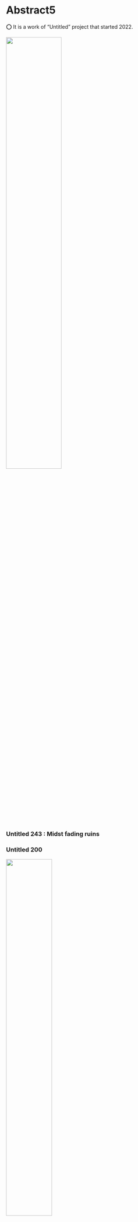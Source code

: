 # Abstract5

⭕ It is a work of “Untitled” project that started 2022.




 <img src="https://github.com/leeseomin/Abstract5/blob/main/art/243.png" width="55%">    

 ### Untitled 243 : Midst fading ruins

 
 

 ### Untitled 200
 <img src="https://github.com/leeseomin/Abstract5/blob/main/art/200.png" width="50%">    
 
 <br/><br/> 
 


 ### Untitled 202 (Have you ever seen Thing-in-itself?)
 <img src="https://github.com/leeseomin/Abstract5/blob/main/art/202.png" width="50%">    
 
 <br/><br/> 
 
 
 

 ### Untitled 204 
 <img src="https://github.com/leeseomin/Abstract5/blob/main/art/204.png" width="50%">    
 
 <br/><br/> 
 
 
 ### Untitled 205 (Brutality of Life or Straw Dogs)
 <img src="https://github.com/leeseomin/Abstract5/blob/main/art/205.PNG" width="50%">    
 
 <br/><br/> 
 
 
 ### Untitled 210
 <img src="https://github.com/leeseomin/Abstract5/blob/main/art/210.png" width="50%">    
 
 <br/><br/> 
 
  ### Untitled 211
 <img src="https://github.com/leeseomin/Abstract5/blob/main/art/211.png" width="50%">    
 
 <br/><br/> 


### Untitled 212
 <img src="https://github.com/leeseomin/Abstract5/blob/main/art/212.png" width="50%">    
 
 <br/><br/> 
 
### Untitled 214
 <img src="https://github.com/leeseomin/Abstract5/blob/main/art/214.png" width="50%">    
 
 <br/><br/> 
 
 
### Untitled 216
 <img src="https://github.com/leeseomin/Abstract5/blob/main/art/216.png" width="50%">    
 
 <br/><br/> 
 
### Untitled 217
 <img src="https://github.com/leeseomin/Abstract5/blob/main/art/217.png" width="50%">    
 
 <br/><br/> 
 


### Untitled 218 (the fairies dance, and Christ is nailed to the cross)
 <img src="https://github.com/leeseomin/Abstract5/blob/main/art/218.png" width="50%">    
 
 <br/><br/> 
 
 
### Untitled 219
 <img src="https://github.com/leeseomin/Abstract5/blob/main/art/219.png" width="50%">    
 
 <br/><br/> 
 
 
 
### Untitled 220
 <img src="https://github.com/leeseomin/Abstract5/blob/main/art/220.png" width="50%">    
 
 <br/><br/>  
 
 
 ### Untitled 221
 <img src="https://github.com/leeseomin/Abstract5/blob/main/art/221.png" width="50%">    
 
 <br/><br/> 
 
 
 ### Untitled 222
 <img src="https://github.com/leeseomin/Abstract5/blob/main/art/222.png" width="50%">    
 
 <br/><br/> 
 
 ### Untitled 223
 <img src="https://github.com/leeseomin/Abstract5/blob/main/art/223.png" width="50%">    
 
 <br/><br/> 
 
 
 ### Untitled 225
 <img src="https://github.com/leeseomin/Abstract5/blob/main/art/225a.png" width="50%">    
 
 <br/><br/> 
 
 
  ### Untitled 226
 <img src="https://github.com/leeseomin/Abstract5/blob/main/art/226.png" width="50%">    
 
 <br/><br/> 
 
 
 
 ### Untitled 227
 <img src="https://github.com/leeseomin/Abstract5/blob/main/art/227.png" width="50%">    
 
 <br/><br/> 
 
 
 ### Untitled 228
 <img src="https://github.com/leeseomin/Abstract5/blob/main/art/228.png" width="50%">    
 
 <br/><br/> 
 
 ### Untitled 229
 <img src="https://github.com/leeseomin/Abstract5/blob/main/art/229.png" width="50%">    
 
 <br/><br/> 
 
 ### Untitled 230 : death of conceptual
 <img src="https://github.com/leeseomin/Abstract5/blob/main/art/230.png" width="50%">    
 
 <br/><br/> 
 
 ### Untitled 232 : What if my humble impulse is to leave a beautiful mark on a vanishing world? 
 <img src="https://github.com/leeseomin/Abstract5/blob/main/art/232.png" width="50%">    
 
 <br/><br/> 
 
 ### Untitled 234 : what is Contemporary art?
 <img src="https://github.com/leeseomin/Abstract5/blob/main/art/234.png" width="50%">    
 
 <br/><br/> 
 
 
 
 ### “Untitled 235 : May there be laughter at the end”
 
 https://youtube.com/shorts/SXck_XMb8JY?feature=share
 
  <br/><br/> 


 ### Untitled 237 : Death is always looking at you

 <img src="https://github.com/leeseomin/Abstract5/blob/main/art/237.png" width="50%">    
 
 <br/><br/> 
 
  ### Untitled 239 : Waiting for Codot

https://medium.com/@leeseomin/untitled-239-waiting-for-codot-7bb9227cc5b5

 <br/><br/> 
 
 
 ### Untitled 240 : Language, my tool and my cage


 <img src="https://github.com/leeseomin/Abstract5/blob/main/art/240.png" width="50%">    
 
 <br/><br/> 
 
 
 ### Untitled 241 : Language, my tool and my cage


 <img src="https://github.com/leeseomin/Abstract5/blob/main/art/241.png" width="50%">    
 
 <br/><br/> 
 
 
 ### Untitled 243 : Midst fading ruins


 <img src="https://github.com/leeseomin/Abstract5/blob/main/art/243.png" width="50%">    
 
 <br/><br/> 
 
 
 ### Untitled 245 : Impulse to Eternity 


 <img src="https://github.com/leeseomin/Abstract5/blob/main/art/245.png" width="50%">    
 
 <br/><br/> 
 
 
### Untitled 246


 <img src="https://github.com/leeseomin/Abstract5/blob/main/art/246.png" width="50%">    
 
 <br/><br/> 


### Untitled 247 : Gravity or a moment of joy


 <img src="https://github.com/leeseomin/Abstract5/blob/main/art/247.png" width="50%">    
 
 <br/><br/> 
 
 
### Untitled 250


 <img src="https://github.com/leeseomin/Abstract5/blob/main/art/250.png" width="50%">    
 
 <br/><br/>  
 

### Untitled 251


 <img src="https://github.com/leeseomin/Abstract5/blob/main/art/251.png" width="50%">    
 
 <br/><br/>  
 

### Untitled 253 : Others are planets at the far end of the universe


 <img src="https://github.com/leeseomin/Abstract5/blob/main/art/253.png" width="50%">    
 
 <br/><br/>  
 

### Untitled 255 : Wandering of the Soul  영혼의 방황 


 <img src="https://github.com/leeseomin/Abstract5/blob/main/art/255_4k.png" width="50%">    
 
 <br/><br/>  



### Untitled 260 : Diachronic Ghost  통시적 유령 



 <img src="https://github.com/leeseomin/Abstract5/blob/main/art/260.png" width="80%">    
 
 <br/><br/>  

 <img src="https://github.com/leeseomin/Abstract5/blob/main/art/260_kr.png" width="70%">    
 
 <br/><br/>  



 ### Untitled 262 : 나의 30대는    My thirties

 <img src="https://github.com/leeseomin/Abstract5/blob/main/art/262_kr.png" width="80%">    
 
 <br/><br/>  

 <img src="https://github.com/leeseomin/Abstract5/blob/main/art/262_en.png" width="80%">    
 
 <br/><br/> 


### Untitled 265 : "Yet, life itself is a vast and sophisticated prison"

 <img src="https://github.com/leeseomin/Abstract5/blob/main/art/265_en_v3.png" width="100%">    

 
 <br/><br/> 
 <br/><br/> 



### Untitled 270 : "There is no task that must absolutely be done"

 <img src="https://github.com/leeseomin/Abstract5/blob/main/art/270_en.png" width="100%">    

 
 <br/><br/> 
 <br/><br/> 


### Untitled 275

 <img src="https://github.com/leeseomin/Abstract5/blob/main/art/275.png" width="100%">    

 
 <br/><br/> 
 <br/><br/> 

 
### Untitled 277

 <img src="https://github.com/leeseomin/Abstract5/blob/main/art/277_en.png" width="100%">    
 <img src="https://github.com/leeseomin/Abstract5/blob/main/art/277_kr.png" width="100%">    

 
 <br/><br/> 
 <br/><br/> 
 


 ### Untitled 281

 <img src="https://github.com/leeseomin/Abstract5/blob/main/art/281_kr.png" width="100%">    

 <br/><br/> 
 <br/><br/> 
 


 ### Untitled 282

 <img src="https://github.com/leeseomin/Abstract5/blob/main/art/282_kr.png" width="70%">   

 
 ### Author and Creator
 
 LEE SEOMIN
 
 https://linktr.ee/techne_0_1
   <br/> 
 https://github.com/leeseomin 
  <br/> 
 https://twitter.com/Techne_0_1
 <br/><br/>
 
